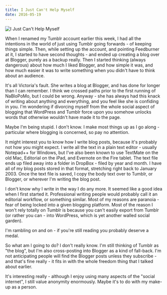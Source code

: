 ```yaml
---
title: I Just Can't Help Myself
date: 2016-05-19
---
```


![I Just Can't Help Myself](https://source.unsplash.com/DWyRC2juMgs/1600x900)

When I renamed my Tumblr account earlier this week, I had all the intentions in the world of just using Tumblr going forwards - of keeping things simple. Then, while setting up the account, and pointing Feedburner at it, I started to have second thoughts - and ended up creating a blog over at Blogger, purely as a backup really. Then I started thinking (always dangerous) about how much I liked Blogger, and how simple it was, and how much easier it was to write something when you didn't have to think about an audience.

It's all Victoria's fault. She writes a blog at Blogger, and has done for longer than I can remember. I think we crossed paths prior to the first running of NaBloPoMo, but I could be wrong. Anyway - she has always had this knack of writing about anything and everything, and you feel like she is confiding in you. I'm wondering if divorcing myself from the whole social aspect of blogging that WordPress and Tumblr force upon you somehow unlocks words that otherwise wouldn't have made it to the page.

Maybe I'm being stupid. I don't know. I make most things up as I go along - particular where blogging is concerned, so pay no attention.

It might interest you to know how I write blog posts, because it's probably not how you might expect. I write all the text in a plain text editor - usually Notepad++ for Windows, but I've also been known to use TextMate on the old Mac, Editorial on the iPad, and Evernote on the Fire tablet. The text file ends up filed away into a folder in DropBox - filed by year and month. I have all of my blog posts stored in that format, stretching right back to January 2003. Once the text file is saved, I copy the body text over to Tumblr, or Blogger, or wherever I'm writing the blog post.

I don't know why I write in the way I do any more. It seemed like a good idea when I first started it. Professional writing people would probably call it an editorial workflow, or something similar. Most of my reasons are paranoia - fear of being locked into a given blogging platform. Most of the reason I won't rely totally on Tumblr is because you can't easily export from Tumblr (or rather you can - into WordPress, which is yet another walled social garden).

I'm rambling on and on - if you're still reading you probably deserve a medal.

So what am I going to do? I don't really know. I'm still thinking of Tumblr as "the blog", but I'm also cross-posting into Blogger as a kind of fall-back. I'm not anticipating people will find the Blogger posts unless they subscribe - and that's fine really - it fits in with the whole freedom thing that I talked about earlier.

It's interesting really - although I enjoy using many aspects of the "social internet", I still value anonymity enormously. Maybe it's to do with my make-up as a person.